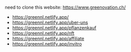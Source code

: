 need to clone this website: https://www.greenovation.ch/

<ul>
    <li>
        <a href="https://greennl.netlify.app/">https://greennl.netlify.app/</a>
    </li>
    <li>
        <a href="https://greennl.netlify.app/uber-uns">https://greennl.netlify.app/uber-uns</a>
    </li>
    <li>
        <a href="https://greennl.netlify.app/pflanzenkauf">https://greennl.netlify.app/pflanzenkauf</a>
    </li>
    <li>
        <a href="https://greennl.netlify.app/nft">https://greennl.netlify.app/nft</a>
    </li>
    <li>
        <a href="https://greennl.netlify.app/affiliate">https://greennl.netlify.app/affiliate</a>
    </li>
    <li>
        <a href="https://greennl.netlify.app/invitro">https://greennl.netlify.app/invitro</a>
    </li>
</ul>